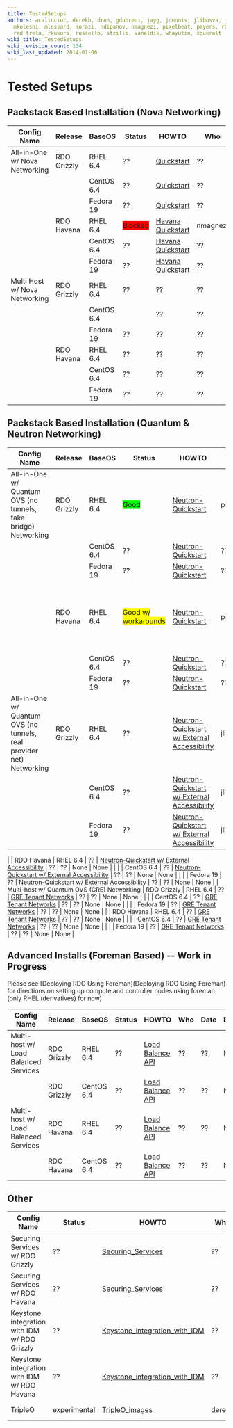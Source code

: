 ```yaml
---
title: TestedSetups
authors: acalinciuc, derekh, dron, gdubreui, jayg, jdennis, jlibosva, jruzicka, kashyap,
  mkolesni, mlessard, morazi, ndipanov, nmagnezi, pixelbeat, pmyers, rbowen, rcritten,
  red trela, rkukura, russellb, stzilli, vaneldik, whayutin, xqueralt
wiki_title: TestedSetups
wiki_revision_count: 134
wiki_last_updated: 2014-01-06
---
```


# Tested Setups

## Packstack Based Installation (Nova Networking)

| Config Name                   | Release     | BaseOS     | Status                                          | HOWTO                                              | Who      | Date       | BZ/LP                                                          | Notes Page |
|-------------------------------|-------------|------------|-------------------------------------------------|----------------------------------------------------|----------|------------|----------------------------------------------------------------|------------|
| All-in-One w/ Nova Networking | RDO Grizzly | RHEL 6.4   | ??                                              | [Quickstart](Quickstart)                | ??       | ??         | None                                                           | None       |
|                               |             | CentOS 6.4 | ??                                              | [Quickstart](Quickstart)                | ??       | ??         | None                                                           | None       |
|                               |             | Fedora 19  | ??                                              | [Quickstart](Quickstart)                | ??       | ??         | None                                                           | None       |
|                               | RDO Havana  | RHEL 6.4   | <span style="background:#ff0000">Blocked</span> | [ Havana Quickstart ](QuickStartLatest) | nmagnezi | 2013-09-10 | [1006214](https://bugzilla.redhat.com/show_bug.cgi?id=1006214) | None       |
|                               |             | CentOS 6.4 | ??                                              | [ Havana Quickstart ](QuickStartLatest) | ??       | ??         | None                                                           | None       |
|                               |             | Fedora 19  | ??                                              | [ Havana Quickstart ](QuickStartLatest) | ??       | ??         | None                                                           | None       |
| Multi Host w/ Nova Networking | RDO Grizzly | RHEL 6.4   | ??                                              | ??                                                 | ??       | ??         | None                                                           | None       |
|                               |             | CentOS 6.4 | | ??                                            | ??                                                 | ??       | ??         | None                                                           | None       |
|                               |             | Fedora 19  | ??                                              | ??                                                 | ??       | ??         | None                                                           | None       |
|                               | RDO Havana  | RHEL 6.4   | ??                                              | ??                                                 | ??       | ??         | None                                                           | None       |
|                               |             | CentOS 6.4 | ??                                              | ??                                                 | ??       | ??         | None                                                           | None       |
|                               |             | Fedora 19  | ??                                              | ??                                                 | ??       | ??         | None                                                           | None       |

## Packstack Based Installation (Quantum & Neutron Networking)

| Config Name                                                          | Release     | BaseOS     | Status                                                      | HOWTO                                                                                                                                           | Who      | Date       | BZ/LP                                                                                                                         | Notes Page                                    |
|----------------------------------------------------------------------|-------------|------------|-------------------------------------------------------------|-------------------------------------------------------------------------------------------------------------------------------------------------|----------|------------|-------------------------------------------------------------------------------------------------------------------------------|-----------------------------------------------|
| All-in-One w/ Quantum OVS (no tunnels, fake bridge) Networking       | RDO Grizzly | RHEL 6.4   | <span style="background:#00ff00">Good</span>                | [Neutron-Quickstart](Neutron-Quickstart)                                                                                             | pmyers   | 2013-09-08 | None                                                                                                                          | None                                          |
|                                                                      |             | CentOS 6.4 | ??                                                          | [Neutron-Quickstart](Neutron-Quickstart)                                                                                             | ??       | ??         | None                                                                                                                          | None                                          |
|                                                                      |             | Fedora 19  | ??                                                          | [Neutron-Quickstart](Neutron-Quickstart)                                                                                             | ??       | ??         | None                                                                                                                          | None                                          |
|                                                                      | RDO Havana  | RHEL 6.4   | <span style="background:#ffff00">Good w/ workarounds</span> | [Neutron-Quickstart](Neutron-Quickstart)                                                                                             | pmyers   | 2013-09-08 | [1003701](https://bugzilla.redhat.com/show_bug.cgi?id=1003701) [1006278](https://bugzilla.redhat.com/show_bug.cgi?id=1006278) | May need manual install of python-netaddr pkg |
|                                                                      |             | CentOS 6.4 | ??                                                          | [Neutron-Quickstart](Neutron-Quickstart)                                                                                             | ??       | ??         | None                                                                                                                          | None                                          |
|                                                                      |             | Fedora 19  | ??                                                          | [Neutron-Quickstart](Neutron-Quickstart)                                                                                             | ??       | ??         | None                                                                                                                          | None                                          |
| All-in-One w/ Quantum OVS (no tunnels, real provider net) Networking | RDO Grizzly | RHEL 6.4   | ??                                                          | [Neutron-Quickstart w/ External Accessibility](http://allthingsopen.com/2013/08/23/openstack-packstack-installation-with-external-connectivity) | jlibosva | 2013-09-10 | None                                                                                                                          | None                                          |
|                                                                      |             | CentOS 6.4 | ??                                                          | [Neutron-Quickstart w/ External Accessibility](http://allthingsopen.com/2013/08/23/openstack-packstack-installation-with-external-connectivity) | jlibosva | 2013-09-10 | None                                                                                                                          | None                                          |
|                                                                      |             | Fedora 19  | ??                                                          | [Neutron-Quickstart w/ External Accessibility](http://allthingsopen.com/2013/08/23/openstack-packstack-installation-with-external-connectivity) | jlibosva | 2013-09-10 | None                                                                                                                          | None                                          |

|                                                                      | RDO Havana  | RHEL 6.4   | ??                                                          | [Neutron-Quickstart w/ External Accessibility](http://allthingsopen.com/2013/08/23/openstack-packstack-installation-with-external-connectivity) | ??       | ??         | None                                                                                                                          | None                                          |
|                                                                      |             | CentOS 6.4 | ??                                                          | [Neutron-Quickstart w/ External Accessibility](http://allthingsopen.com/2013/08/23/openstack-packstack-installation-with-external-connectivity) | ??       | ??         | None                                                                                                                          | None                                          |
|                                                                      |             | Fedora 19  | ??                                                          | [Neutron-Quickstart w/ External Accessibility](http://allthingsopen.com/2013/08/23/openstack-packstack-installation-with-external-connectivity) | ??       | ??         | None                                                                                                                          | None                                          |
| Multi-host w/ Quantum OVS (GRE) Networking                           | RDO Grizzly | RHEL 6.4   | ??                                                          | [ GRE Tenant Networks](Using_GRE_Tenant_Networks)                                                                                    | ??       | ??         | None                                                                                                                          | None                                          |
|                                                                      |             | CentOS 6.4 | ??                                                          | [ GRE Tenant Networks](Using_GRE_Tenant_Networks)                                                                                    | ??       | ??         | None                                                                                                                          | None                                          |
|                                                                      |             | Fedora 19  | ??                                                          | [ GRE Tenant Networks](Using_GRE_Tenant_Networks)                                                                                    | ??       | ??         | None                                                                                                                          | None                                          |
|                                                                      | RDO Havana  | RHEL 6.4   | ??                                                          | [ GRE Tenant Networks](Using_GRE_Tenant_Networks)                                                                                    | ??       | ??         | None                                                                                                                          | None                                          |
|                                                                      |             | CentOS 6.4 | ??                                                          | [ GRE Tenant Networks](Using_GRE_Tenant_Networks)                                                                                    | ??       | ??         | None                                                                                                                          | None                                          |
|                                                                      |             | Fedora 19  | ??                                                          | [ GRE Tenant Networks](Using_GRE_Tenant_Networks)                                                                                    | ??       | ??         | None                                                                                                                          | None                                          |

## Advanced Installs (Foreman Based) -- Work in Progress

Please see [Deploying RDO Using Foreman](Deploying RDO Using Foreman) for directions on setting up compute and controller nodes using foreman (only RHEL (derivatives) for now)

| Config Name                          | Release     | BaseOS     | Status | HOWTO                                                      | Who | Date | BZ/LP | Notes Page |
|--------------------------------------|-------------|------------|--------|------------------------------------------------------------|-----|------|-------|------------|
| Multi-host w/ Load Balanced Services | RDO Grizzly | RHEL 6.4   | ??     | [ Load Balance API](Load_Balance_OpenStack_API) | ??  | ??   | None  | None       |
|                                      | RDO Grizzly | CentOS 6.4 | ??     | [ Load Balance API](Load_Balance_OpenStack_API) | ??  | ??   | None  | None       |
| Multi-host w/ Load Balanced Services | RDO Havana  | RHEL 6.4   | ??     | [ Load Balance API](Load_Balance_OpenStack_API) | ??  | ??   | None  | None       |
|                                      | RDO Havana  | CentOS 6.4 | ??     | [ Load Balance API](Load_Balance_OpenStack_API) | ??  | ??   | None  | None       |

## Other

| Config Name                                  | Status       | HOWTO                                                                        | Who    | Date       | BZ/LP                                                                                                                                                             | Notes Page |
|----------------------------------------------|--------------|------------------------------------------------------------------------------|--------|------------|-------------------------------------------------------------------------------------------------------------------------------------------------------------------|------------|
| Securing Services w/ RDO Grizzly             | ??           | [Securing_Services](Securing_Services)                           | ??     | ??         | None                                                                                                                                                              | None       |
| Securing Services w/ RDO Havana              | ??           | [Securing_Services](Securing_Services)                           | ??     | ??         | None                                                                                                                                                              | None       |
| Keystone integration with IDM w/ RDO Grizzly | ??           | [Keystone_integration_with_IDM](Keystone_integration_with_IDM) | ??     | ??         | None                                                                                                                                                              | None       |
| Keystone integration with IDM w/ RDO Havana  | ??           | [Keystone_integration_with_IDM](Keystone_integration_with_IDM) | ??     | ??         | None                                                                                                                                                              | None       |
| TripleO                                      | experimental | [TripleO_images](TripleO_images)                                 | derekh | 2013-09-10 | [1006241](https://bugzilla.redhat.com/show_bug.cgi?id=1006241) [<span style="background:#FF0000">1221620</span>](https://bugs.launchpad.net/tripleo/+bug/1221620) | None       |
